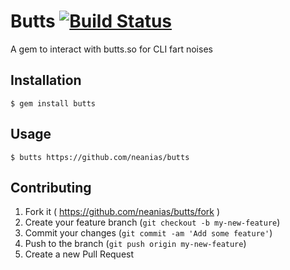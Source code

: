 # Butts [![Build Status](https://travis-ci.org/neanias/butts.svg?branch=master)](https://travis-ci.org/neanias/butts)

A gem to interact with butts.so for CLI fart noises

## Installation

    $ gem install butts

## Usage

    $ butts https://github.com/neanias/butts

## Contributing

1. Fork it ( https://github.com/neanias/butts/fork )
2. Create your feature branch (`git checkout -b my-new-feature`)
3. Commit your changes (`git commit -am 'Add some feature'`)
4. Push to the branch (`git push origin my-new-feature`)
5. Create a new Pull Request
